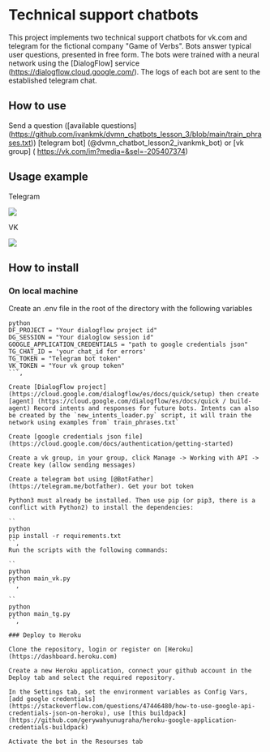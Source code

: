 # Technical support chatbots

This project implements two technical support chatbots for vk.com and telegram for the fictional company "Game of Verbs". Bots answer typical user questions, presented in free form. The bots were trained with a neural network using the [DialogFlow] service (https://dialogflow.cloud.google.com/). The logs of each bot are sent to the established telegram chat.

## How to use

Send a question ([available questions] (https://github.com/ivankmk/dvmn_chatbots_lesson_3/blob/main/train_phrases.txt)) [telegram bot] (@dvmn_chatbot_lesson2_ivankmk_bot) or [vk group] ( https://vk.com/im?media=&sel=-205407374)

## Usage example

Telegram

![](https://im4.ezgif.com/tmp/ezgif-4-ef1c7e6199d0.gif)


VK

![](https://im4.ezgif.com/tmp/ezgif-4-85ed8ea56cc9.gif)

## How to install

### On local machine

Create an .env file in the root of the directory with the following variables
```
python
DF_PROJECT = "Your dialogflow project id"
DG_SESSION = "Your dialoglow session id"
GOOGLE_APPLICATION_CREDENTIALS = "path to google credentials json"
TG_CHAT_ID = 'your chat_id for errors'
TG_TOKEN = "Telegram bot token"
VK_TOKEN = "Your vk group token"
```,

Create [DialogFlow project] (https://cloud.google.com/dialogflow/es/docs/quick/setup) then create [agent] (https://cloud.google.com/dialogflow/es/docs/quick / build-agent) Record intents and responses for future bots. Intents can also be created by the `new_intents_loader.py` script, it will train the network using examples from` train_phrases.txt`

Create [google credentials json file] (https://cloud.google.com/docs/authentication/getting-started)

Create a vk group, in your group, click Manage -> Working with API -> Create key (allow sending messages)

Create a telegram bot using [@BotFather] (https://telegram.me/botfather). Get your bot token

Python3 must already be installed. Then use pip (or pip3, there is a conflict with Python2) to install the dependencies:

``
python
pip install -r requirements.txt
``,
Run the scripts with the following commands:

``
python
python main_vk.py
``,

``
python
python main_tg.py
``,

### Deploy to Heroku

Clone the repository, login or register on [Heroku] (https://dashboard.heroku.com)

Create a new Heroku application, connect your github account in the Deploy tab and select the required repository.

In the Settings tab, set the environment variables as Config Vars, [add google credentials] (https://stackoverflow.com/questions/47446480/how-to-use-google-api-credentials-json-on-heroku), use [this buildpack] (https://github.com/gerywahyunugraha/heroku-google-application-credentials-buildpack)

Activate the bot in the Resourses tab